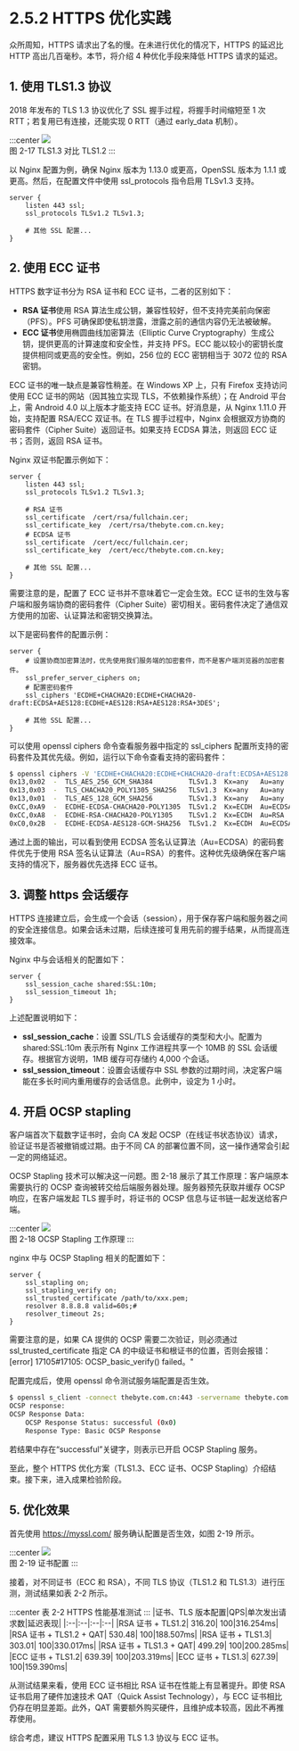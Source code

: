 # 2.5.2 HTTPS 优化实践

众所周知，HTTPS 请求出了名的慢。在未进行优化的情况下，HTTPS 的延迟比 HTTP 高出几百毫秒。本节，将介绍 4 种优化手段来降低 HTTPS 请求的延迟。

## 1. 使用 TLS1.3 协议 

2018 年发布的 TLS 1.3 协议优化了 SSL 握手过程，将握手时间缩短至 1 次 RTT；若复用已有连接，还能实现 0 RTT（通过 early_data 机制）。

:::center
  ![](../assets/tls1.3.png)<br/>
 图 2-17 TLS1.3 对比 TLS1.2
:::

以 Nginx 配置为例，确保 Nginx 版本为 1.13.0 或更高，OpenSSL 版本为 1.1.1 或更高。然后，在配置文件中使用 ssl_protocols 指令启用 TLSv1.3 支持。
```nginx
server {
	listen 443 ssl;
	ssl_protocols TLSv1.2 TLSv1.3;

	# 其他 SSL 配置...
}
```
## 2. 使用 ECC 证书

HTTPS 数字证书分为 RSA 证书和 ECC 证书，二者的区别如下：
- **RSA 证书**使用 RSA 算法生成公钥，兼容性较好，但不支持完美前向保密（PFS）。PFS 可确保即使私钥泄露，泄露之前的通信内容仍无法被破解。
- **ECC 证书**使用椭圆曲线加密算法（Elliptic Curve Cryptography）生成公钥，提供更高的计算速度和安全性，并支持 PFS。ECC 能以较小的密钥长度提供相同或更高的安全性。例如，256 位的 ECC 密钥相当于 3072 位的 RSA 密钥。

ECC 证书的唯一缺点是兼容性稍差。在 Windows XP 上，只有 Firefox 支持访问使用 ECC 证书的网站（因其独立实现 TLS，不依赖操作系统）；在 Android 平台上，需 Android 4.0 以上版本才能支持 ECC 证书。好消息是，从 Nginx 1.11.0 开始，支持配置 RSA/ECC 双证书。在 TLS 握手过程中，Nginx 会根据双方协商的密码套件（Cipher Suite）返回证书。如果支持 ECDSA 算法，则返回 ECC 证书；否则，返回 RSA 证书。

Nginx 双证书配置示例如下：

```nginx
server {
	listen 443 ssl;
	ssl_protocols TLSv1.2 TLSv1.3;

	# RSA 证书
	ssl_certificate  /cert/rsa/fullchain.cer;
	ssl_certificate_key  /cert/rsa/thebyte.com.cn.key;
	# ECDSA 证书
	ssl_certificate  /cert/ecc/fullchain.cer;
	ssl_certificate_key  /cert/ecc/thebyte.com.cn.key;

    # 其他 SSL 配置...
}
```
需要注意的是，配置了 ECC 证书并不意味着它一定会生效。ECC 证书的生效与客户端和服务端协商的密码套件（Cipher Suite）密切相关。密码套件决定了通信双方使用的加密、认证算法和密钥交换算法。

以下是密码套件的配置示例：

```nginx
server {
	# 设置协商加密算法时，优先使用我们服务端的加密套件，而不是客户端浏览器的加密套件。
	ssl_prefer_server_ciphers on;
	# 配置密码套件
    ssl_ciphers 'ECDHE+CHACHA20:ECDHE+CHACHA20-draft:ECDSA+AES128:ECDHE+AES128:RSA+AES128:RSA+3DES';

    # 其他 SSL 配置...
}
```
可以使用 openssl ciphers 命令查看服务器中指定的 ssl_ciphers 配置所支持的密码套件及其优先级。例如，运行以下命令查看支持的密码套件：

```bash
$ openssl ciphers -V 'ECDHE+CHACHA20:ECDHE+CHACHA20-draft:ECDSA+AES128:ECDHE+AES128:RSA+AES128:RSA+3DES' | column -t
0x13,0x02  -  TLS_AES_256_GCM_SHA384         TLSv1.3  Kx=any   Au=any    Enc=AESGCM(256)             Mac=AEAD
0x13,0x03  -  TLS_CHACHA20_POLY1305_SHA256   TLSv1.3  Kx=any   Au=any    Enc=CHACHA20/POLY1305(256)  Mac=AEAD
0x13,0x01  -  TLS_AES_128_GCM_SHA256         TLSv1.3  Kx=any   Au=any    Enc=AESGCM(128)             Mac=AEAD
0xCC,0xA9  -  ECDHE-ECDSA-CHACHA20-POLY1305  TLSv1.2  Kx=ECDH  Au=ECDSA  Enc=CHACHA20/POLY1305(256)  Mac=AEAD
0xCC,0xA8  -  ECDHE-RSA-CHACHA20-POLY1305    TLSv1.2  Kx=ECDH  Au=RSA    Enc=CHACHA20/POLY1305(256)  Mac=AEAD
0xC0,0x2B  -  ECDHE-ECDSA-AES128-GCM-SHA256  TLSv1.2  Kx=ECDH  Au=ECDSA  Enc=AESGCM(128)             Mac=AEAD
```

通过上面的输出，可以看到使用 ECDSA 签名认证算法（Au=ECDSA）的密码套件优先于使用 RSA 签名认证算法（Au=RSA）的套件。这种优先级确保在客户端支持的情况下，服务器优先选择 ECC 证书。


## 3. 调整 https 会话缓存

HTTPS 连接建立后，会生成一个会话（session），用于保存客户端和服务器之间的安全连接信息。如果会话未过期，后续连接可复用先前的握手结果，从而提高连接效率。

Nginx 中与会话相关的配置如下：

```nginx
server {
	ssl_session_cache shared:SSL:10m;
	ssl_session_timeout 1h;
}
```
上述配置说明如下：

- **ssl_session_cache**：设置 SSL/TLS 会话缓存的类型和大小。配置为 shared:SSL:10m 表示所有 Nginx 工作进程共享一个 10MB 的 SSL 会话缓存。根据官方说明，1MB 缓存可存储约 4,000 个会话。
- **ssl_session_timeout**：设置会话缓存中 SSL 参数的过期时间，决定客户端能在多长时间内重用缓存的会话信息。此例中，设定为 1 小时。

## 4. 开启 OCSP stapling

客户端首次下载数字证书时，会向 CA 发起 OCSP（在线证书状态协议）请求，验证证书是否被撤销或过期。由于不同 CA 的部署位置不同，这一操作通常会引起一定的网络延迟。

OCSP Stapling 技术可以解决这一问题。图 2-18 展示了其工作原理：客户端原本需要执行的 OCSP 查询被转交给后端服务器处理。服务器预先获取并缓存 OCSP 响应，在客户端发起 TLS 握手时，将证书的 OCSP 信息与证书链一起发送给客户端。

:::center
  ![](../assets/OCSP-Stapling.png)<br/>
 图 2-18 OCSP Stapling 工作原理
:::

nginx 中与 OCSP Stapling 相关的配置如下：
```nginx
server {
	ssl_stapling on;
	ssl_stapling_verify on;
	ssl_trusted_certificate /path/to/xxx.pem;
	resolver 8.8.8.8 valid=60s;# 
	resolver_timeout 2s;
}
``` 

需要注意的是，如果 CA 提供的 OCSP 需要二次验证，则必须通过 ssl_trusted_certificate 指定 CA 的中级证书和根证书的位置，否则会报错：[error] 17105#17105: OCSP_basic_verify() failed。"

配置完成后，使用 openssl 命令测试服务端配置是否生效。

```bash 
$ openssl s_client -connect thebyte.com.cn:443 -servername thebyte.com.cn -status -tlsextdebug < /dev/null 2>&1 | grep "OCSP" 
OCSP response:
OCSP Response Data:
    OCSP Response Status: successful (0x0)
    Response Type: Basic OCSP Response
```
若结果中存在“successful”关键字，则表示已开启 OCSP Stapling 服务。

至此，整个 HTTPS 优化方案（TLS1.3、ECC 证书、OCSP Stapling）介绍结束。接下来，进入成果检验阶段。

## 5. 优化效果

首先使用 https://myssl.com/ 服务确认配置是否生效，如图 2-19 所示。

:::center
  ![](../assets/ssl-test.png)<br/>
 图 2-19 证书配置
:::

接着，对不同证书（ECC 和 RSA），不同 TLS 协议（TLS1.2 和 TLS1.3）进行压测，测试结果如表 2-2 所示。

:::center
表 2-2 HTTPS 性能基准测试
:::
|证书、TLS 版本配置|QPS|单次发出请求数|延迟表现|
|:--|:--|:--|:--|
|RSA 证书 + TLS1.2| 316.20| 100|316.254ms|
|RSA 证书 + TLS1.2 + QAT| 530.48| 100|188.507ms|
|RSA 证书 + TLS1.3| 303.01| 100|330.017ms|
|RSA 证书 + TLS1.3 + QAT| 499.29| 100|200.285ms|
|ECC 证书 + TLS1.2| 639.39| 100|203.319ms|
|ECC 证书 + TLS1.3| 627.39| 100|159.390ms|

从测试结果来看，使用 ECC 证书相比 RSA 证书在性能上有显著提升。即使 RSA 证书启用了硬件加速技术 QAT（Quick Assist Technology），与 ECC 证书相比仍存在明显差距。此外，QAT 需要额外购买硬件，且维护成本较高，因此不再推荐使用。

综合考虑，建议 HTTPS 配置采用 TLS 1.3 协议与 ECC 证书。